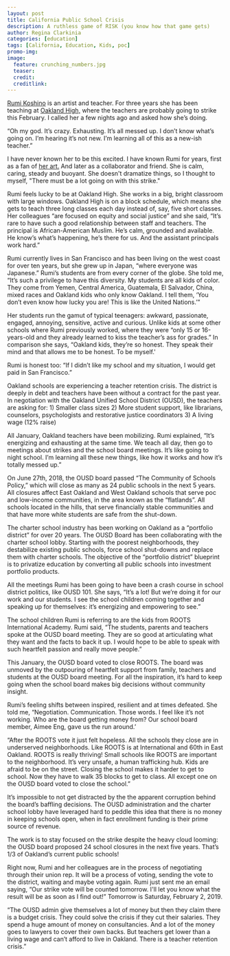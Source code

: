 ```yaml
---
layout: post
title: California Public School Crisis
description: A ruthless game of RISK (you know how that game gets)
author: Regina Clarkinia
categories: [education]
tags: [California, Education, Kids, poc]
promo-img:
image:
  feature: crunching_numbers.jpg
  teaser:
  credit:
  creditlink:
---
```

<a href="https://rumikoshino.com/section/203890-Sculpture-Installation.html">Rumi Koshino</a> is an artist and teacher. For three years she has been teaching at <a href="https://www.ousd.org/domain/1712">Oakland High,</a> where the teachers are probably going to strike this February. I called her a few nights ago and asked how she’s doing.

“Oh my god. It’s crazy. Exhausting. It’s all messed up. I don’t know what’s going on. I’m hearing it’s not new. I’m learning all of this as a new-ish teacher.”

I have never known her to be this excited. I have known Rumi for years, first as a fan of <a href="https://vignettes.us/rumi-koshino-red-and-blue/">her art.</a> And later as a collaborator and friend. She is calm, caring, steady and buoyant. She doesn't dramatize things, so I thought to myself, "There must be a lot going on with this strike."

Rumi feels lucky to be at Oakland High. She works in a big, bright classroom with large windows. Oakland High is on a block schedule, which means she gets to teach three long classes each day instead of, say, five short classes. Her colleagues “are focused on equity and social justice” and she said, “It’s rare to have such a good relationship between staff and teachers. The principal is African-American Muslim. He’s calm, grounded and available. He know’s what’s happening, he’s there for us. And the assistant principals work hard.”  

Rumi currently lives in San Francisco and has been living on the west coast for over ten years, but she grew up in Japan, “where everyone was Japanese.” Rumi’s students are from every corner of the globe. She told me, “It’s such a privilege to have this diversity. My students are all kids of color. They come from Yemen, Central America, Guatemala, El Salvador, China, mixed races and Oakland kids who only know Oakland. I tell them, ‘You don’t even know how lucky you are! This is like the United Nations.’”

Her students run the gamut of typical teenagers: awkward, passionate, engaged, annoying, sensitive, active and curious. Unlike kids at some other schools where Rumi previously worked, where they were “only 15 or 16-years-old and they already learned to kiss the teacher’s ass for grades.” In comparison she says, “Oakland kids, they’re so honest. They speak their mind and that allows me to be honest. To be myself.'

Rumi is honest too: “If I didn’t like my school and my situation, I would get paid in San Francisco.”

Oakland schools are experiencing a teacher retention crisis. The district is deeply in debt and teachers have been without a contract for the past year. In negotiation with the Oakland Unified School District (OUSD),  the teachers are asking for:
	1) Smaller class sizes
	2) More student support, like librarians, counselors, psychologists and restorative justice coordinators
	3) A living wage (12% raise)

All January, Oakland teachers have been mobilizing. Rumi explained, “It’s energizing and exhausting at the same time. We teach all day, then go to meetings about strikes and the school board meetings. It’s like going to night school. I’m learning all these new things, like how it works and how it’s totally messed up.”

On June 27th, 2018, the OUSD board passed “The Community of Schools Policy,” which will close as many as 24 public schools in the next 5 years. All closures affect East Oakland and West Oakland schools that serve poc and low-income communities, in the area known as the “flatlands”. All schools located in the hills, that serve financially stable communities and that have more white students are safe from the shut-down.

The charter school industry has been working on Oakland as a “portfolio district” for over 20 years. The OUSD Board has been collaborating with the charter school lobby. Starting with the poorest neighborhoods, they destabilize existing public schools, force school shut-downs and replace them with charter schools. The objective of the “portfolio district” blueprint is to privatize education by converting all public schools into investment portfolio products.

All the meetings Rumi has been going to have been a crash course in school district politics, like OUSD 101. She says, “It’s a lot! But we’re doing it for our work and our students. I see the school children coming together and speaking up for themselves: it’s energizing and empowering to see.”

The school children Rumi is referring to are the kids from ROOTS International Academy. Rumi said, “The students, parents and teachers spoke at the OUSD board meeting. They are so good at articulating what they want and the facts to back it up. I would hope to be able to speak with such heartfelt passion and really move people.”

This January, the OUSD board voted to close ROOTS. The board was unmoved by the outpouring of heartfelt support from family, teachers and students at the OUSD board meeting. For all the inspiration, it’s hard to keep going when the school board makes big decisions without community insight.

Rumi’s feeling shifts between inspired, resilient and at times defeated. She told me, “Negotiation. Communication. Those words. I feel like it’s not working. Who are the board getting money from? Our school board member, Aimee Eng, gave us the run around.’

“After the ROOTS vote it just felt hopeless. All the schools they close are in underserved neighborhoods. Like ROOTS is at International and 60th in East Oakland. ROOTS is really thriving! Small schools like ROOTS are important to the neighborhood. It’s very unsafe, a human trafficking hub. Kids are afraid to be on the street. Closing the school makes it harder to get to school. Now they have to walk 35 blocks to get to class. All except one on the OUSD board voted to close the school.”

It’s impossible to not get distracted by the the apparent corruption behind the board’s baffling decisions. The OUSD administration and the charter school lobby have leveraged hard to peddle this idea that there is no money in keeping schools open, when in fact enrollment funding is their prime source of revenue.

The work is to stay focused on the strike despite the heavy cloud looming: the OUSD board proposed 24 school closures in the next five years. That’s 1/3 of Oakland’s current public schools!

Right now, Rumi and her colleagues are in the process of negotiating through their union rep. It will be a process of voting, sending the vote to the district, waiting and maybe voting again. Rumi just sent me an email saying, “Our strike vote will be counted tomorrow. I'll let you know what the result will be as soon as I find out!” Tomorrow is Saturday, February 2, 2019.

“The OUSD admin give themselves a lot of money but then they claim there is a budget crisis. They could solve the crisis if they cut their salaries. They spend a huge amount of money on consultancies. And a lot of the money goes to lawyers to cover their own backs. But teachers get lower than a living wage and can’t afford to live in Oakland. There is a teacher retention crisis.”
